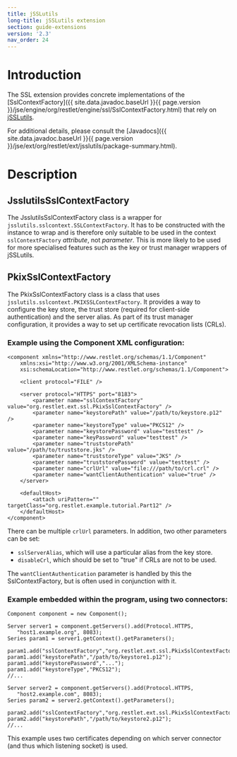 ```yaml
---
title: jSSLutils
long-title: jSSLutils extension
section: guide-extensions
version: '2.3'
nav_order: 24
---
```

# Introduction

The SSL extension provides concrete implementations of the
[SslContextFactory]({{ site.data.javadoc.baseUrl }}{{ page.version }}/jse/engine/org/restlet/engine/ssl/SslContextFactory.html)
that rely on
[jSSLutils](http://code.google.com/p/jsslutils/).

For additional details, please consult the
[Javadocs]({{ site.data.javadoc.baseUrl }}{{ page.version }}/jse/ext/org/restlet/ext/jsslutils/package-summary.html).

# Description

## JsslutilsSslContextFactory

The JsslutilsSslContextFactory class is a wrapper for
`jsslutils.sslcontext.SSLContextFactory`. It has to be constructed with
the instance to wrap and is therefore only suitable to be used in the
context `sslContextFactory` *attribute*, not *parameter*. This is more
likely to be used for more specialised features such as the key or trust
manager wrappers of jSSLutils.

## PkixSslContextFactory

The PkixSslContextFactory class is a class that uses
`jsslutils.sslcontext.PKIXSSLContextFactory`. It provides a way to
configure the key store, the trust store (required for client-side
authentication) and the server alias. As part of its trust manager
configuration, it provides a way to set up certificate revocation lists
(CRLs).

### Example using the Component XML configuration:

<pre class="language-markup"><code class="language-markup">&lt;component xmlns=&quot;http://www.restlet.org/schemas/1.1/Component&quot;
    xmlns:xsi=&quot;http://www.w3.org/2001/XMLSchema-instance&quot;
    xsi:schemaLocation=&quot;http://www.restlet.org/schemas/1.1/Component&quot;&gt;

    &lt;client protocol=&quot;FILE&quot; /&gt;

    &lt;server protocol=&quot;HTTPS&quot; port=&quot;8183&quot;&gt;
        &lt;parameter name=&quot;sslContextFactory&quot; value=&quot;org.restlet.ext.ssl.PkixSslContextFactory&quot; /&gt;
        &lt;parameter name=&quot;keystorePath&quot; value=&quot;/path/to/keystore.p12&quot; /&gt;
        &lt;parameter name=&quot;keystoreType&quot; value=&quot;PKCS12&quot; /&gt;
        &lt;parameter name=&quot;keystorePassword&quot; value=&quot;testtest&quot; /&gt;
        &lt;parameter name=&quot;keyPassword&quot; value=&quot;testtest&quot; /&gt;
        &lt;parameter name=&quot;truststorePath&quot; value=&quot;/path/to/truststore.jks&quot; /&gt;
        &lt;parameter name=&quot;truststoreType&quot; value=&quot;JKS&quot; /&gt;
        &lt;parameter name=&quot;truststorePassword&quot; value=&quot;testtest&quot; /&gt;
        &lt;parameter name=&quot;crlUrl&quot; value=&quot;file:///path/to/crl.crl&quot; /&gt;
        &lt;parameter name=&quot;wantClientAuthentication&quot; value=&quot;true&quot; /&gt;
    &lt;/server&gt;

    &lt;defaultHost&gt;
        &lt;attach uriPattern=&quot;&quot; targetClass=&quot;org.restlet.example.tutorial.Part12&quot; /&gt;
    &lt;/defaultHost&gt;
&lt;/component&gt;
</code></pre>

There can be multiple `crlUrl` parameters. In addition, two other
parameters can be set:

-   `sslServerAlias`, which will use a particular alias from the key
    store.
-   `disableCrl`, which should be set to "true" if CRLs are not to be
    used.

The `wantClientAuthentication` parameter is handled by this the
SslContextFactory, but is often used in conjunction with it.

### Example embedded within the program, using two connectors:

<pre class="language-java"><code class="language-java">Component component = new Component();

Server server1 = component.getServers().add(Protocol.HTTPS,
   "host1.example.org", 8083);
Series<Parameter> param1 = server1.getContext().getParameters();

param1.add("sslContextFactory","org.restlet.ext.ssl.PkixSslContextFactory");
param1.add("keystorePath","/path/to/keystore1.p12");
param1.add("keystorePassword","...");
param1.add("keystoreType","PKCS12");
//...

Server server2 = component.getServers().add(Protocol.HTTPS,
   "host2.example.com", 8083);
Series<Parameter> param2 = server2.getContext().getParameters();

param2.add("sslContextFactory","org.restlet.ext.ssl.PkixSslContextFactory");
param2.add("keystorePath","/path/to/keystore2.p12");
//...
</code></pre>

This example uses two certificates depending on which server connector
(and thus which listening socket) is used.
